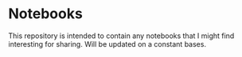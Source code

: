 # Notebooks

This repository is intended to contain any notebooks that I might find interesting for sharing. Will be updated on a constant bases.